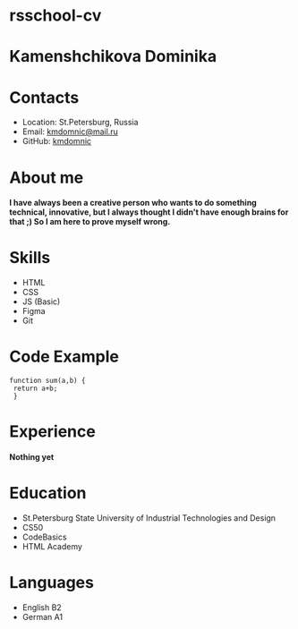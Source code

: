 # rsschool-cv
# Kamenshchikova Dominika
# Contacts
* Location: St.Petersburg, Russia
* Email: kmdomnic@mail.ru
* GitHub: [kmdomnic](https://github.com/kmdomnic)
# About me
#### I have always been a creative person who wants to do something technical, innovative, but I always thought I didn't have enough brains for that ;) So I am here to prove myself wrong.
# Skills
* HTML
* CSS
* JS (Basic)
* Figma
* Git
# Code Example
```
function sum(a,b) {
 return a+b;
 }
 ```
# Experience
#### Nothing yet
# Education
* St.Petersburg State University of Industrial Technologies and Design
* CS50 
* CodeBasics
* HTML Academy
# Languages
* English B2
* German A1
